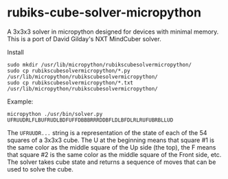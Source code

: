 # rubiks-cube-solver-micropython
A 3x3x3 solver in micropython designed for devices with minimal memory.
This is a port of David Gilday's NXT MindCuber solver.

Install
```
sudo mkdir /usr/lib/micropython/rubikscubesolvermicropython/
sudo cp rubikscubesolvermicropython/*.py /usr/lib/micropython/rubikscubesolvermicropython/
sudo cp rubikscubesolvermicropython/*.txt /usr/lib/micropython/rubikscubesolvermicropython/
```

Example:
```
micropython ./usr/bin/solver.py UFRUUDRLFLBUFRUDLBDFUFFDBBBRRRDDBFLDLBFDLRLRUFUBRBLLUD
```

The `UFRUUDR...` string is a representation of the state of each of
the 54 squares of a 3x3x3 cube. The U at the beginning means that square #1 is
the same color as the middle square of the Up side (the top), the F means that
square #2 is the same color as the middle square of the Front side, etc. The
solver takes cube state and returns a sequence of moves that can be used to
solve the cube.
